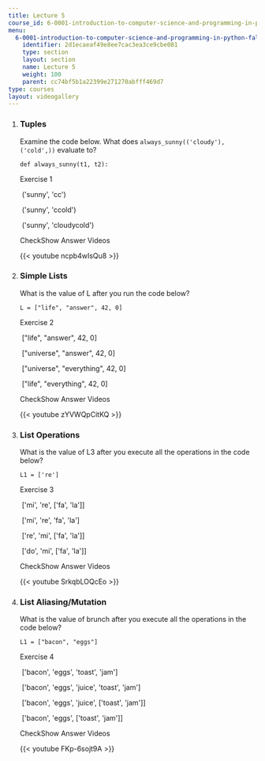 ```yaml
---
title: Lecture 5
course_id: 6-0001-introduction-to-computer-science-and-programming-in-python-fall-2016
menu:
  6-0001-introduction-to-computer-science-and-programming-in-python-fall-2016:
    identifier: 2d1ecaeaf49e8ee7cac3ea3ce9cbe081
    type: section
    layout: section
    name: Lecture 5
    weight: 100
    parent: cc74bf5b1a22399e271270abfff469d7
type: courses
layout: videogallery
---
```

1.  ### Tuples
    
      
    
    Examine the code below. What does `always_sunny(('cloudy'), ('cold',))` evaluate to?
    
        def always_sunny(t1, t2):
    
    Exercise 1
    
    &nbsp;('sunny', 'cc')&nbsp;
    
    &nbsp;('sunny', 'ccold')&nbsp;
    
    &nbsp;('sunny', 'cloudycold')&nbsp;
    
    CheckShow Answer Videos
    
    {{< youtube ncpb4wIsQu8 >}}
    
  
3.  ### Simple Lists
    
      
    
    What is the value of L after you run the code below?
    
        L = ["life", "answer", 42, 0]
    
    Exercise 2
    
    &nbsp;\["life", "answer", 42, 0\]&nbsp;
    
    &nbsp;\["universe", "answer", 42, 0\]&nbsp;
    
    &nbsp;\["universe", "everything", 42, 0\]&nbsp;
    
    &nbsp;\["life", "everything", 42, 0\]&nbsp;
    
    CheckShow Answer Videos
    
    {{< youtube zYVWQpCitKQ >}}
    
  
5.  ### List Operations
    
      
    
    What is the value of L3 after you execute all the operations in the code below?
    
        L1 = ['re']
    
    Exercise 3
    
    &nbsp;\['mi', 're', \['fa', 'la'\]\]&nbsp;
    
    &nbsp;\['mi', 're', 'fa', 'la'\]&nbsp;
    
    &nbsp;\['re', 'mi', \['fa', 'la'\]\]&nbsp;
    
    &nbsp;\['do', 'mi', \['fa', 'la'\]\]&nbsp;
    
    CheckShow Answer Videos
    
    {{< youtube SrkqbLOQcEo >}}
    
6.  ### List Aliasing/Mutation
    
      
    
    What is the value of brunch after you execute all the operations in the code below?
    
        L1 = ["bacon", "eggs"]
    
    Exercise 4
    
    &nbsp;\['bacon', 'eggs', 'toast', 'jam'\]&nbsp;
    
    &nbsp;\['bacon', 'eggs', 'juice', 'toast', 'jam'\]&nbsp;
    
    &nbsp;\['bacon', 'eggs', 'juice', \['toast', 'jam'\]\]&nbsp;
    
    &nbsp;\['bacon', 'eggs', \['toast', 'jam'\]\]&nbsp;
    
    CheckShow Answer Videos
    
    {{< youtube FKp-6sojt9A >}}